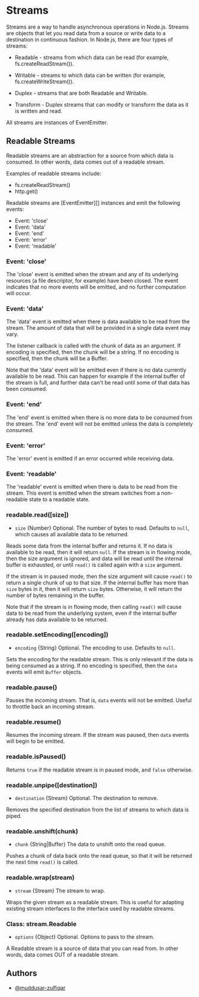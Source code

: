 # Streams

Streams are a way to handle asynchronous operations in Node.js. Streams are objects that let you read data from a source or write data to a destination in continuous fashion. In Node.js, there are four types of streams:

- Readable - streams from which data can be read (for example, fs.createReadStream()).
- Writable - streams to which data can be written (for example, fs.createWriteStream()).

- Duplex - streams that are both Readable and Writable.
- Transform - Duplex streams that can modify or transform the data as it is written and read.

All streams are instances of EventEmitter.

## Readable Streams

Readable streams are an abstraction for a source from which data is consumed. In other words, data comes out of a readable stream.

Examples of readable streams include:

- fs.createReadStream()
- http.get()

Readable streams are [EventEmitter][] instances and emit the following events:

- Event: 'close'
- Event: 'data'
- Event: 'end'
- Event: 'error'
- Event: 'readable'

### Event: 'close'

The 'close' event is emitted when the stream and any of its underlying resources (a file descriptor, for example) have been closed. The event indicates that no more events will be emitted, and no further computation will occur.

### Event: 'data'

The 'data' event is emitted when there is data available to be read from the stream. The amount of data that will be provided in a single data event may vary.

The listener callback is called with the chunk of data as an argument. If encoding is specified, then the chunk will be a string. If no encoding is specified, then the chunk will be a Buffer.

Note that the 'data' event will be emitted even if there is no data currently available to be read. This can happen for example if the internal buffer of the stream is full, and further data can't be read until some of that data has been consumed.

### Event: 'end'

The 'end' event is emitted when there is no more data to be consumed from the stream. The 'end' event will not be emitted unless the data is completely consumed.

### Event: 'error'

The 'error' event is emitted if an error occurred while receiving data.

### Event: 'readable'

The 'readable' event is emitted when there is data to be read from the stream. This event is emitted when the stream switches from a non-readable state to a readable state.

### readable.read([size])

- `size` {Number} Optional. The number of bytes to read. Defaults to `null`, which causes all available data to be returned.

Reads some data from the internal buffer and returns it. If no data is available to be read, then it will return `null`. If the stream is in flowing mode, then the size argument is ignored, and data will be read until the internal buffer is exhausted, or until `read()` is called again with a `size` argument.

If the stream is in paused mode, then the size argument will cause `read()` to return a single chunk of up to that size. If the internal buffer has more than `size` bytes in it, then it will return `size` bytes. Otherwise, it will return the number of bytes remaining in the buffer.

Note that if the stream is in flowing mode, then calling `read()` will cause data to be read from the underlying system, even if the internal buffer already has data available to be returned.

### readable.setEncoding([encoding])

- `encoding` {String} Optional. The encoding to use. Defaults to `null`.

Sets the encoding for the readable stream. This is only relevant if the data is being consumed as a string. If no encoding is specified, then the `data` events will emit `Buffer` objects.

### readable.pause()

Pauses the incoming stream. That is, `data` events will not be emitted. Useful to throttle back an incoming stream.

### readable.resume()

Resumes the incoming stream. If the stream was paused, then `data` events will begin to be emitted.

### readable.isPaused()

Returns `true` if the readable stream is in paused mode, and `false` otherwise.

### readable.unpipe([destination])

- `destination` {Stream} Optional. The destination to remove.

Removes the specified destination from the list of streams to which data is piped.

### readable.unshift(chunk)

- `chunk` {String|Buffer} The data to unshift onto the read queue.

Pushes a chunk of data back onto the read queue, so that it will be returned the next time `read()` is called.

### readable.wrap(stream)

- `stream` {Stream} The stream to wrap.

Wraps the given stream as a readable stream. This is useful for adapting existing stream interfaces to the interface used by readable streams.

### Class: stream.Readable

- `options` {Object} Optional. Options to pass to the stream.

A Readable stream is a source of data that you can read from. In other words, data comes OUT of a readable stream.

## Authors

- [@muddusar-zulfiqar](https://github.com/MuddusarZulfiqar)
